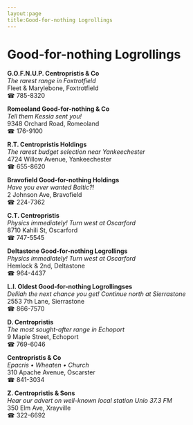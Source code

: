 ```yaml
---
layout:page
title:Good-for-nothing Logrollings
---
```

# Good-for-nothing Logrollings

**G.O.F.N.U.P. Centropristis & Co**  
_The rarest range in Foxtrotfield_  
Fleet & Marylebone, Foxtrotfield  
☎ 785-8320



**Romeoland Good-for-nothing & Co**  
_Tell them Kessia sent you!_  
9348 Orchard Road, Romeoland  
☎ 176-9100



**R.T. Centropristis Holdings**  
_The rarest budget selection near Yankeechester_  
4724 Willow Avenue, Yankeechester  
☎ 655-8620



**Bravofield Good-for-nothing Holdings**  
_Have you ever wanted Baltic?!_  
2 Johnson Ave, Bravofield  
☎ 224-7362



**C.T. Centropristis**  
_Physics immediately! 
Turn west at Oscarford_  
8710 Kahili St, Oscarford  
☎ 747-5545



**Deltastone Good-for-nothing Logrollings**  
_Physics immediately! 
Turn west at Oscarford_  
Hemlock & 2nd, Deltastone  
☎ 964-4437



**L.I. Oldest Good-for-nothing Logrollingses**  
_Delilah the next chance you get! 
Continue north at Sierrastone_  
2553 7th Lane, Sierrastone  
☎ 866-7570



**D. Centropristis**  
_The most sought-after range in Echoport_  
9 Maple Street, Echoport  
☎ 769-6046



**Centropristis & Co**  
_Epacris • Wheaten • Church_  
310 Apache Avenue, Oscarster  
☎ 841-3034



**Z. Centropristis & Sons**  
_Hear our advert on well-known local station Unio 37.3 FM_  
350 Elm Ave, Xrayville  
☎ 322-6692



